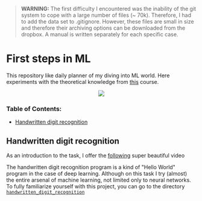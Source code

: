 > **WARNING:** The first difficulty I encountered was the inability of the git system to cope with a large number of files (~ 70k). Therefore, I  had to add the data set to .gitignore. However, these files are small in size and therefore their archiving options can be downloaded from the dropbox. A manual is written separately for each specific case.

# First steps in ML
This repository like daily planner of my diving into ML world. Here experiments with the theoretical knowledge from [this](https://academy.yandex.ru/handbook/ml) course.

<p align="center">
    <a href="https://academy.yandex.ru/dataschool/book"><img src="https://yastatic.net/s3/ml-handbook/admin/cover_d427f10de8.png"></a>
</p>





### Table of Contents:

-  [Handwritten digit recognition](#handwritten-digit-recognition)


## Handwritten digit recognition
As an introduction to the task, I offer the [following](https://youtu.be/aircAruvnKk) super beautiful video

The handwritten digit recognition program is a kind of "Hello World" program in the case of deep learning. Although on this task I try (almost) the entire arsenal of machine learning, not limited only to neural networks. To fully familiarize yourself with this project, you can go to the directory [`handwritten_digit_recognition`](https://github.com/a-arakelian/first-steps-in-ML/tree/main/handwritten_digit_recognition)
